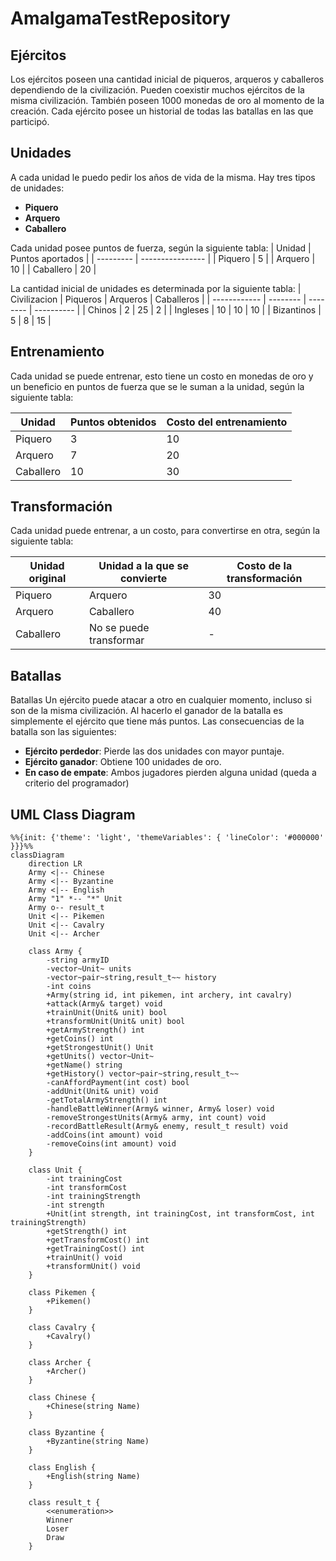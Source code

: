 # AmalgamaTestRepository

## Ejércitos
Los ejércitos poseen una cantidad inicial de piqueros, arqueros y caballeros
dependiendo
de la civilización. Pueden coexistir muchos ejércitos de la misma civilización.
También poseen 1000 monedas de oro al momento de la creación.
Cada ejército posee un historial de todas las batallas en las que participó.

## Unidades
A cada unidad le puedo pedir los años de vida de la misma.
Hay tres tipos de unidades:
* **Piquero**
* **Arquero**
* **Caballero**

Cada unidad posee puntos de fuerza, según la siguiente tabla:
| Unidad    | Puntos aportados |
| --------- | ---------------- |
| Piquero   | 5                |
| Arquero   | 10               |
| Caballero | 20               |

La cantidad inicial de unidades es determinada por la siguiente tabla:
| Civilizacion | Piqueros | Arqueros | Caballeros |
| ------------ | -------- | -------- | ---------- |
| Chinos       | 2        | 25       | 2          |
| Ingleses     | 10       | 10       | 10         |
| Bizantinos   | 5        | 8        | 15         |


## Entrenamiento
Cada unidad se puede entrenar, esto tiene un costo en monedas de oro y un
beneficio en puntos
de fuerza que se le suman a la unidad, según la siguiente tabla:

| Unidad    | Puntos obtenidos | Costo del entrenamiento |
| --------- | ---------------- | ----------------------- |
| Piquero   | 3                | 10                      |
| Arquero   | 7                | 20                      |
| Caballero | 10               | 30                      |


## Transformación
Cada unidad puede entrenar, a un costo, para convertirse en otra, según la
siguiente tabla:

| Unidad original | Unidad a la que se convierte | Costo de la transformación |
| --------------- | ---------------------------- | ----------------------- |
| Piquero         | Arquero                      | 30                      |
| Arquero         | Caballero                    | 40                      |
| Caballero       | No se puede transformar      | -                       |


## Batallas
Batallas
Un ejército puede atacar a otro en cualquier momento, incluso si son de la misma
civilización. Al hacerlo el ganador de la batalla es simplemente el ejército que tiene más puntos.
Las consecuencias de la batalla son las siguientes:
* **Ejército perdedor**: Pierde las dos unidades con mayor puntaje.
* **Ejército ganador**: Obtiene 100 unidades de oro.
* **En caso de empate**: Ambos jugadores pierden alguna unidad (queda a criterio del programador)

## UML Class Diagram

```mermaid
%%{init: {'theme': 'light', 'themeVariables': { 'lineColor': '#000000' }}}%%
classDiagram
    direction LR
    Army <|-- Chinese
    Army <|-- Byzantine
    Army <|-- English
    Army "1" *-- "*" Unit
    Army o-- result_t
    Unit <|-- Pikemen
    Unit <|-- Cavalry
    Unit <|-- Archer

    class Army {
        -string armyID
        -vector~Unit~ units
        -vector~pair~string,result_t~~ history
        -int coins
        +Army(string id, int pikemen, int archery, int cavalry)
        +attack(Army& target) void
        +trainUnit(Unit& unit) bool
        +transformUnit(Unit& unit) bool
        +getArmyStrength() int
        +getCoins() int
        +getStrongestUnit() Unit
        +getUnits() vector~Unit~
        +getName() string
        +getHistory() vector~pair~string,result_t~~
        -canAffordPayment(int cost) bool
        -addUnit(Unit& unit) void
        -getTotalArmyStrength() int
        -handleBattleWinner(Army& winner, Army& loser) void
        -removeStrongestUnits(Army& army, int count) void
        -recordBattleResult(Army& enemy, result_t result) void
        -addCoins(int amount) void
        -removeCoins(int amount) void
    }

    class Unit {
        -int trainingCost
        -int transformCost
        -int trainingStrength
        -int strength
        +Unit(int strength, int trainingCost, int transformCost, int trainingStrength)
        +getStrength() int
        +getTransformCost() int
        +getTrainingCost() int
        +trainUnit() void
        +transformUnit() void
    }

    class Pikemen {
        +Pikemen()
    }

    class Cavalry {
        +Cavalry()
    }

    class Archer {
        +Archer()
    }

    class Chinese {
        +Chinese(string Name)
    }

    class Byzantine {
        +Byzantine(string Name)
    }

    class English {
        +English(string Name)
    }

    class result_t {
        <<enumeration>>
        Winner
        Loser
        Draw
    }
